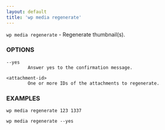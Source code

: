 ```yaml
---
layout: default
title: 'wp media regenerate'
---
```


`wp media regenerate` - Regenerate thumbnail(s).

### OPTIONS

	--yes
			Answer yes to the confirmation message.

	<attachment-id>
			One or more IDs of the attachments to regenerate.

### EXAMPLES

	wp media regenerate 123 1337

	wp media regenerate --yes

